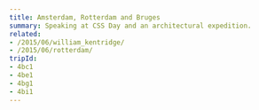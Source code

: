 ```yaml
---
title: Amsterdam, Rotterdam and Bruges
summary: Speaking at CSS Day and an architectural expedition.
related:
- /2015/06/william_kentridge/
- /2015/06/rotterdam/
tripId:
- 4bc1
- 4be1
- 4bg1
- 4bi1
---
```

